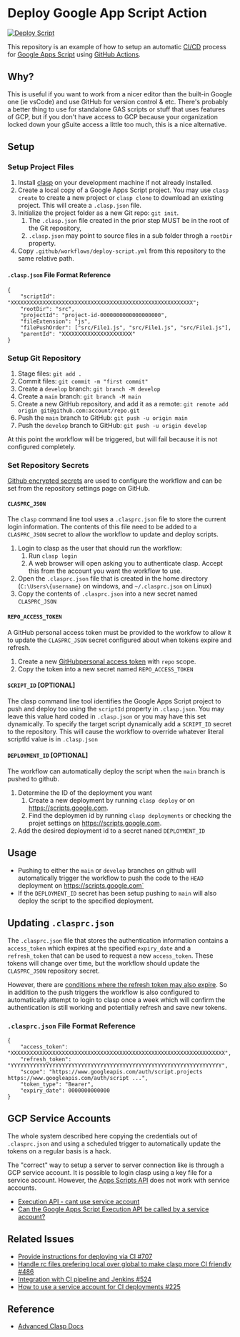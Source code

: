 # Deploy Google App Script Action

[![Deploy Script](https://github.com/HarrierPigeon/deploy-google-app-script-action/actions/workflows/deploy-script.yml/badge.svg?branch=main)](https://github.com/HarrierPigeon/deploy-google-app-script-action/actions/workflows/deploy-script.yml)

This repository is an example of how to setup an automatic [CI/CD](https://en.wikipedia.org/wiki/CI/CD) process for [Google Apps Script](https://developers.google.com/apps-script) using [GitHub Actions](https://docs.github.com/en/actions).

## Why?

This is useful if you want to work from a nicer editor than the built-in Google one (ie vsCode) and use GitHub for version control & etc.  There's probably a better thing to use for standalone GAS scripts or stuff that uses features of GCP, but if you don't have access to GCP because your organization locked down your gSuite access a little too much, this is a nice alternative.

## Setup

### Setup Project Files

1. Install [clasp](https://developers.google.com/apps-script/guides/clasp) on your development machine if not already installed.
2. Create a local copy of a Google Apps Script project. You may use `clasp create` to create a new project or `clasp clone` to download an existing project. This will create a `.clasp.json` file.
3. Initialize the project folder as a new Git repo: `git init`. 
   1. The `.clasp.json` file created in the prior step MUST be in the root of the Git repository, 
   2. `.clasp.json` may point to source files in a sub folder throgh a `rootDir` property. 
4. Copy `.github/workflows/deploy-script.yml` from this repository to the same relative path.


#### `.clasp.json` File Format Reference

    {
        "scriptId": "XXXXXXXXXXXXXXXXXXXXXXXXXXXXXXXXXXXXXXXXXXXXXXXXXXXXXXXXX";        
        "rootDir": "src",
        "projectId": "project-id-0000000000000000000",
        "fileExtension": "js",
        "filePushOrder": ["src/File1.js", "src/File1.js", "src/File1.js"],
        "parentId": "XXXXXXXXXXXXXXXXXXXXXX"
    }


### Setup Git Repository

1. Stage files: `git add .`
2. Commit files: `git commit -m "first commit"`
3. Create a `develop` branch: `git branch -M develop`
4. Create a `main` branch: `git branch -M main`
5.  Create a new GitHub repository, and add it as a remote: `git remote add origin git@github.com:account/repo.git`
6.  Push the `main` branch to GitHub: `git push -u origin main`
7. Push the `develop` branch to GitHub: `git push -u origin develop`

At this point the workflow will be triggered, but will fail because it is not configured completely.

### Set Repository Secrets

[Github encrypted secrets](https://docs.github.com/en/actions/reference/encrypted-secrets) are used to configure the workflow and can be set from the repository settings page on GitHub.
#### `CLASPRC_JSON`

The `clasp` command line tool uses a `.clasprc.json` file to store the current login information. The contents of this file need to be added to a `CLASPRC_JSON` secret to allow the workflow to update and deploy scripts.

1. Login to clasp as the user that should run the workflow: 
   1. Run `clasp login` 
   2. A web browser will open asking you to authenticate clasp. Accept this from the account you want the workflow to use.
2. Open the `.clasprc.json` file that is created in the home directory (`C:\Users\{username}` on windows, and `~/.clasprc.json` on Linux)
3. Copy the contents of `.clasprc.json` into a new secret named `CLASPRC_JSON`

#### `REPO_ACCESS_TOKEN`
A GitHub personal access token must be provided to the workfow to allow it to update the `CLASPRC_JSON` secret configured about when tokens expire and refresh.

1. Create a new [GitHubpersonal access token](https://github.com/settings/tokens/new) with `repo` scope.
2. Copy the token into a new secret named `REPO_ACCESS_TOKEN`

#### `SCRIPT_ID` [OPTIONAL]

The clasp command line tool identifies the Google Apps Script project to push and deploy too using the `scriptId` property in `.clasp.json`. You may leave this value hard coded in `.clasp.json` or you may have this set dynamically. To specify the target script dynamically add a `SCRIPT_ID` secret to the repository. This will cause the workflow to override whatever literal scriptId value is in `.clasp.json`

#### `DEPLOYMENT_ID` [OPTIONAL]

The workflow can automatically deploy the script when the `main` branch is pushed to github.

1. Determine the ID of the deployment you want
   1. Create a new deployment by running `clasp deploy` or on https://scripts.google.com.
   2. Find the deploymen id by running `clasp deployments` or checking the projet settings on https://scripts.google.com.
2. Add the desired deployment id to a secret naned `DEPLOYMENT_ID`
## Usage

- Pushing to either the `main` or `develop` branches on github will automatically trigger the workflow to push the code to the `HEAD` deployment on https://scripts.google.com`
- If the `DEPLOYMENT_ID` secret has been setup pushing to `main` will also deploy the script to the specified deployment.

## Updating `.clasprc.json`

The `.clasprc.json` file that stores the authentication information contains a `access_token` which expires at the specified `expiry_date` and a `refresh_token` that can be used to request a new `access_token`. These tokens will change over time, but the workflow should update the `CLASPRC_JSON` repository secret.

However, there are [conditions where the refresh token may also expire](https://developers.google.com/identity/protocols/oauth2#expiration). So in addition to the push triggers the workflow is also configured to automatically attempt to login to clasp once a week which will confirm the authentication is still working and potentially refresh and save new tokens.

### `.clasprc.json` File Format Reference

    {
        "access_token": "XXXXXXXXXXXXXXXXXXXXXXXXXXXXXXXXXXXXXXXXXXXXXXXXXXXXXXXXXXXXXXXXXXX",
        "refresh_token": "YYYYYYYYYYYYYYYYYYYYYYYYYYYYYYYYYYYYYYYYYYYYYYYYYYYYYYYYYYYYYYYYYY",
        "scope": "https://www.googleapis.com/auth/script.projects https://www.googleapis.com/auth/script ...",
        "token_type": "Bearer",
        "expiry_date": 0000000000000
    }

## GCP Service Accounts

The whole system described here copying the credentials out of `.clasprc.json` and using a scheduled trigger to automatically update the tokens on a regular basis is a hack. 

The "correct" way to setup a server to server connection like is through a GCP service account. It is possible to login clasp using a key file for a service account. However, the [Apps Scripts API](https://developers.google.com/apps-script/api/concepts) does not work with service accounts.

- [Execution API - cant use service account](https://issuetracker.google.com/issues/36763096)
- [Can the Google Apps Script Execution API be called by a service account?](https://stackoverflow.com/questions/33306299/can-the-google-apps-script-execution-api-be-called-by-a-service-account)
  
## Related Issues

- [Provide instructions for deploying via CI #707](https://github.com/google/clasp/issues/707)
- [Handle rc files prefering local over global to make clasp more CI friendly #486](https://github.com/google/clasp/pull/486)
- [Integration with CI pipeline and Jenkins #524](https://github.com/google/clasp/issues/524)
- [How to use a service account for CI deployments #225](https://github.com/google/clasp/issues/225)

## Reference

- [Advanced Clasp Docs](https://github.com/google/clasp/tree/master/docs)
  



    

















